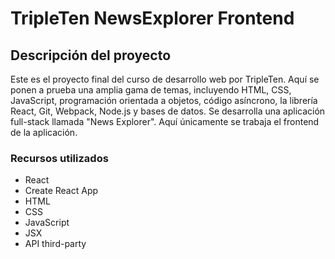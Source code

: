 # TripleTen NewsExplorer Frontend

## Descripción del proyecto
Este es el proyecto final del curso de desarrollo web por TripleTen. Aquí se ponen a prueba una amplia gama de temas, incluyendo HTML, CSS, JavaScript, programación orientada a objetos, código asíncrono, la librería React, Git, Webpack, Node.js y bases de datos. Se desarrolla una aplicación full-stack llamada "News Explorer". Aquí únicamente se trabaja el frontend de la aplicación.

### Recursos utilizados
  - React
  - Create React App
  - HTML
  - CSS
  - JavaScript
  - JSX
  - API third-party
